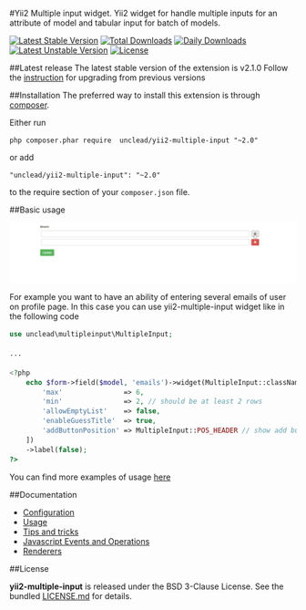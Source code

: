 #Yii2 Multiple input widget.
Yii2 widget for handle multiple inputs for an attribute of model and tabular input for batch of models.

[![Latest Stable Version](https://poser.pugx.org/unclead/yii2-multiple-input/v/stable)](https://packagist.org/packages/unclead/yii2-multiple-input)
[![Total Downloads](https://poser.pugx.org/unclead/yii2-multiple-input/downloads)](https://packagist.org/packages/unclead/yii2-multiple-input)
[![Daily Downloads](https://poser.pugx.org/unclead/yii2-multiple-input/d/daily)](https://packagist.org/packages/unclead/yii2-multiple-input)
[![Latest Unstable Version](https://poser.pugx.org/unclead/yii2-multiple-input/v/unstable)](https://packagist.org/packages/unclead/yii2-multiple-input) 
[![License](https://poser.pugx.org/unclead/yii2-multiple-input/license)](https://packagist.org/packages/unclead/yii2-multiple-input)

##Latest release
The latest stable version of the extension is v2.1.0 Follow the [instruction](./UPGRADE.md) for upgrading from previous versions

##Installation
The preferred way to install this extension is through [composer](http://getcomposer.org/download/).

Either run

```
php composer.phar require  unclead/yii2-multiple-input "~2.0"
```

or add

```
"unclead/yii2-multiple-input": "~2.0"
```

to the require section of your `composer.json` file.

##Basic usage

![Single column example](./docs/images/single-column.gif?raw=true)

For example you want to have an ability of entering several emails of user on profile page.
In this case you can use yii2-multiple-input widget like in the following code

```php
use unclead\multipleinput\MultipleInput;

...

<?php
    echo $form->field($model, 'emails')->widget(MultipleInput::className(), [
        'max'               => 6,
        'min'               => 2, // should be at least 2 rows
        'allowEmptyList'    => false,
        'enableGuessTitle'  => true,
        'addButtonPosition' => MultipleInput::POS_HEADER // show add button in the header
    ])
    ->label(false);
?>
```

You can find more examples of usage [here](./docs/usage.md)

##Documentation

- [Configuration](./docs/configuration.md)
- [Usage](./docs/usage.md)
- [Tips and tricks](./docs/tips.md)
- [Javascript Events and Operations](./docs/javascript.md)
- [Renderers](./docs/renderers.md)

##License

**yii2-multiple-input** is released under the BSD 3-Clause License. See the bundled [LICENSE.md](./LICENSE.md) for details.
